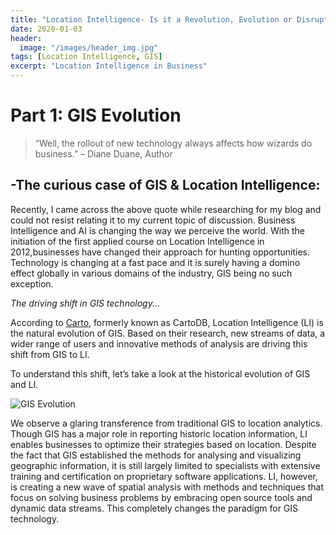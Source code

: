 ```yaml
---
title: "Location Intelligence- Is it a Revolution, Evolution or Disruption?"
date: 2020-01-03
header:
  image: "/images/header_img.jpg"
tags: [Location Intelligence, GIS]
excerpt: "Location Intelligence in Business"
---
```

# **Part 1: GIS Evolution**

> “Well, the rollout of new technology always affects how wizards do business.” – Diane Duane, Author

## -The curious case of GIS & Location Intelligence:
Recently, I came across the above quote while researching for my blog and could not resist relating it to my current topic of discussion. 
Business Intelligence and AI is changing the way we perceive the world. With the initiation of the first applied course on Location Intelligence in 2012,businesses have changed their approach for hunting opportunities. 
Technology is changing at a fast pace and it is surely having a domino effect globally in various domains of the industry, GIS being no such exception. 

*The driving shift in GIS technology...*

According to [Carto](https://geoawesomeness.com/quest-insights-shift-location-intelligence/), formerly known as CartoDB, Location Intelligence (LI) is the natural evolution of GIS. Based on their research, new streams of data, a wider range of users and innovative methods of analysis are driving this shift from GIS to LI. 

To understand this shift, let’s take a look at the historical evolution of GIS and LI.

![GIS Evolution]({{https://github.com/veena1486/veena1486.github.io}}/images/post2/evolution.jpg) <br>

We observe a glaring transference from traditional GIS to location analytics. Though GIS has a major role in reporting historic location information, LI enables businesses to optimize their strategies based on location. Despite the fact that GIS established the methods for analysing and visualizing geographic information, it is still largely limited to specialists with extensive training and certification on proprietary software applications. LI, however, is creating a new wave of spatial analysis with methods and techniques that focus on solving business problems by embracing open source tools and dynamic data streams. This completely changes the paradigm for GIS technology.
